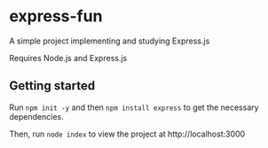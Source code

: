 # express-fun

A simple project implementing and studying Express.js

Requires Node.js and Express.js

## Getting started
Run `npm init -y` and then `npm install express` to get the necessary dependencies.

Then, run `node index` to view the project at http://localhost:3000